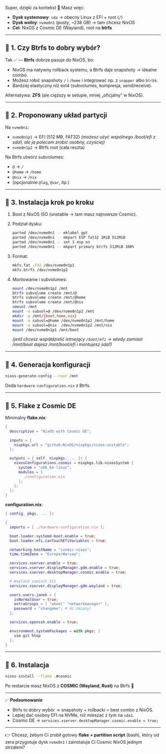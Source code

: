 Super, dzięki za kontekst 🙌 Masz więc:

* **Dysk systemowy**: `sda` → obecny Linux z EFI + root (`/`)
* **Dysk wolny**: `nvme0n1` (pusty, \~238 GB) → tam chcesz NixOS
* **Cel**: NixOS z Cosmic DE (Wayland), root na **btrfs**

---

## 🔹 1. Czy Btrfs to dobry wybór?

Tak ✅ — **Btrfs** dobrze pasuje do NixOS, bo:

* NixOS ma natywny rollback systemu, a Btrfs daje snapshoty → idealne combo.
* Możesz robić snapshoty `/` i `/home` i integrować np. z `snapper` albo `btrbk`.
* Bardziej elastyczny niż ext4 (subvolumes, kompresja, send/receive).

Alternatywa: **ZFS** (ale cięższy w setupie, mniej „oficjalny” w NixOS).

---

## 🔹 2. Proponowany układ partycji

Na `nvme0n1`:

* `nvme0n1p1` → EFI (512 MB, FAT32) *(możesz użyć wspólnego /boot/efi z sda1, ale ja polecam zrobić osobny, czyściej)*
* `nvme0n1p2` → Btrfs root (cała reszta)

Na Btrfs utwórz subvolumes:

* `@` → `/`
* `@home` → `/home`
* `@nix` → `/nix`
* (opcjonalnie `@log`, `@var`, itp.)

---

## 🔹 3. Instalacja krok po kroku

1. Boot z NixOS ISO (unstable → tam masz najnowsze Cosmic).
2. Podział dysku:

   ```bash
   parted /dev/nvme0n1 -- mklabel gpt
   parted /dev/nvme0n1 -- mkpart ESP fat32 1MiB 512MiB
   parted /dev/nvme0n1 -- set 1 esp on
   parted /dev/nvme0n1 -- mkpart primary btrfs 512MiB 100%
   ```
3. Format:

   ```bash
   mkfs.fat -F32 /dev/nvme0n1p1
   mkfs.btrfs /dev/nvme0n1p2
   ```
4. Montowanie i subvolumes:

   ```bash
   mount /dev/nvme0n1p2 /mnt
   btrfs subvolume create /mnt/@
   btrfs subvolume create /mnt/@home
   btrfs subvolume create /mnt/@nix
   umount /mnt
   mount -o subvol=@ /dev/nvme0n1p2 /mnt
   mkdir -p /mnt/{boot,home,nix}
   mount -o subvol=@home /dev/nvme0n1p2 /mnt/home
   mount -o subvol=@nix  /dev/nvme0n1p2 /mnt/nix
   mount /dev/nvme0n1p1 /mnt/boot
   ```

   *(jeśli chcesz współdzielić istniejący `/boot/efi` → wtedy zamiast /mnt/boot dajesz /mnt/boot/efi i montujesz sda1)*

---

## 🔹 4. Generacja konfiguracji

```bash
nixos-generate-config --root /mnt
```

Doda `hardware-configuration.nix` z Btrfs.

---

## 🔹 5. Flake z Cosmic DE

Minimalny **flake.nix**:

```nix
{
  description = "NixOS with Cosmic DE";

  inputs = {
    nixpkgs.url = "github:NixOS/nixpkgs/nixos-unstable";
  };

  outputs = { self, nixpkgs, ... }: {
    nixosConfigurations.cosmic = nixpkgs.lib.nixosSystem {
      system = "x86_64-linux";
      modules = [
        ./configuration.nix
      ];
    };
  };
}
```

**configuration.nix**:

```nix
{ config, pkgs, ... }:

{
  imports = [ ./hardware-configuration.nix ];

  boot.loader.systemd-boot.enable = true;
  boot.loader.efi.canTouchEfiVariables = true;

  networking.hostName = "cosmic-nixos";
  time.timeZone = "Europe/Warsaw";

  services.xserver.enable = true;
  services.xserver.displayManager.gdm.enable = true;
  services.xserver.desktopManager.cosmic.enable = true;

  # Wayland zamiast X11
  services.xserver.displayManager.gdm.wayland = true;

  users.users.janek = {
    isNormalUser = true;
    extraGroups = [ "wheel" "networkmanager" ];
    password = "changeme"; # do zmiany!
  };

  services.openssh.enable = true;

  environment.systemPackages = with pkgs; [
    vim git htop
  ];
}
```

---

## 🔹 6. Instalacja

```bash
nixos-install --flake .#cosmic
```

Po restarcie masz NixOS z **COSMIC (Wayland, Rust)** na Btrfs 🎉

---

✅ **Podsumowanie**

* Btrfs to dobry wybór → snapshoty + rollbacki = best combo z NixOS.
* Lepiej dać osobny EFI na NVMe, niż mieszać z tym na `sda1`.
* Cosmic DE → `services.xserver.desktopManager.cosmic.enable = true;`

---

👉 Chcesz, żebym Ci zrobił gotowy **flake + partition script** (bash), który od zera przygotuje dysk `nvme0n1` i zainstaluje Ci Cosmic NixOS jednym strzałem?
